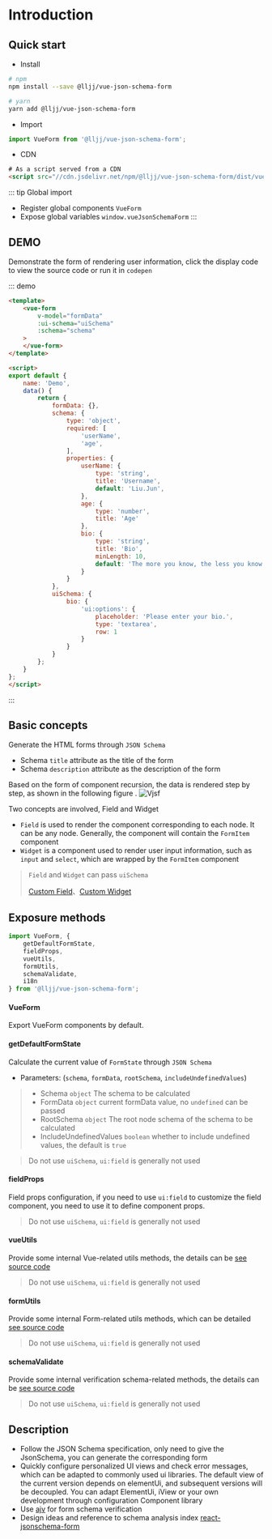 # Introduction

## Quick start

* Install

``` bash
# npm
npm install --save @lljj/vue-json-schema-form

# yarn
yarn add @lljj/vue-json-schema-form
```

* Import

```js
import VueForm from '@lljj/vue-json-schema-form';
```

* CDN
```html
# As a script served from a CDN
<script src="//cdn.jsdelivr.net/npm/@lljj/vue-json-schema-form/dist/vueJsonSchemaForm.umd.min.js"></script>
```

::: tip Global import
* Register global components `VueForm`
* Expose global variables `window.vueJsonSchemaForm`
:::

## DEMO
Demonstrate the form of rendering user information, click the display code to view the source code or run it in `codepen`

::: demo
```html
<template>
    <vue-form
        v-model="formData"
        :ui-schema="uiSchema"
        :schema="schema"
    >
    </vue-form>
</template>

<script>
export default {
    name: 'Demo',
    data() {
        return {
            formData: {},
            schema: {
                type: 'object',
                required: [
                    'userName',
                    'age',
                ],
                properties: {
                    userName: {
                        type: 'string',
                        title: 'Username',
                        default: 'Liu.Jun',
                    },
                    age: {
                        type: 'number',
                        title: 'Age'
                    },
                    bio: {
                        type: 'string',
                        title: 'Bio',
                        minLength: 10,
                        default: 'The more you know, the less you know',
                    }
                }
            },
            uiSchema: {
                bio: {
                    'ui:options': {
                        placeholder: 'Please enter your bio.',
                        type: 'textarea',
                        row: 1
                    }
                }
            }
        };
    }
};
</script>
```
:::

## Basic concepts
Generate the HTML forms through `JSON Schema`

* Schema `title` attribute as the title of the form
* Schema `description` attribute as the description of the form

Based on the form of component recursion, the data is rendered step by step, as shown in the following figure .
![Vjsf](/vjsf.jpg)

Two concepts are involved, Field and Widget

* `Field` is used to render the component corresponding to each node. It can be any node. Generally, the component will contain the `FormItem` component
* `Widget` is a component used to render user input information, such as `input` and `select`, which are wrapped by the `FormItem` component

> `Field` and `Widget` can pass `uiSchema`
>
> [Custom Field](/zh/guide/adv-config.html#自定义field)、[Custom Widget](/zh/guide/adv-config.html#自定义widget)

## Exposure methods
```js
import VueForm, {
    getDefaultFormState,
    fieldProps,
    vueUtils,
    formUtils,
    schemaValidate,
    i18n
} from '@lljj/vue-json-schema-form';
```

####  VueForm
Export VueForm components by default.

#### getDefaultFormState
Calculate the current value of `FormState` through `JSON Schema`
* Parameters: (`schema`, `formData`, `rootSchema`, `includeUndefinedValues`)

>* Schema `object` The schema to be calculated
>* FormData `object` current formData value, no `undefined` can be passed
>* RootSchema `object` The root node schema of the schema to be calculated
>* IncludeUndefinedValues `boolean` whether to include undefined values, the default is `true`

> Do not use `uiSchema`, `ui:field` is generally not used

#### fieldProps
Field props configuration, if you need to use `ui:field` to customize the field component, you need to use it to define component props.
> Do not use `uiSchema`, `ui:field` is generally not used

#### vueUtils
Provide some internal Vue-related utils methods, the details can be [see source code](https://github.com/lljj-x/vue-json-schema-form/blob/master/packages/lib/src/JsonSchemaForm/common/vueUtils.js)
> Do not use `uiSchema`, `ui:field` is generally not used

#### formUtils
Provide some internal Form-related utils methods, which can be detailed [see source code](https://github.com/lljj-x/vue-json-schema-form/blob/master/packages/lib/src/JsonSchemaForm/common/formUtils.js)
> Do not use `uiSchema`, `ui:field` is generally not used

#### schemaValidate
Provide some internal verification schema-related methods, the details can be [see source code](https://github.com/lljj-x/vue-json-schema-form/blob/master/packages/lib/src/JsonSchemaForm/common/schema/validate.js)
> Do not use `uiSchema`, `ui:field` is generally not used

## Description
* Follow the JSON Schema specification, only need to give the JsonSchema, you can generate the corresponding form
* Quickly configure personalized UI views and check error messages, which can be adapted to commonly used ui libraries. The default view of the current version depends on elementUi, and subsequent versions will be decoupled. You can adapt ElementUi, iView or your own development through configuration Component library
* Use [ajv](https://github.com/epoberezkin/ajv) for form schema verification
* Design ideas and reference to schema analysis index [react-jsonschema-form](https://github.com/rjsf-team/react-jsonschema-form)
